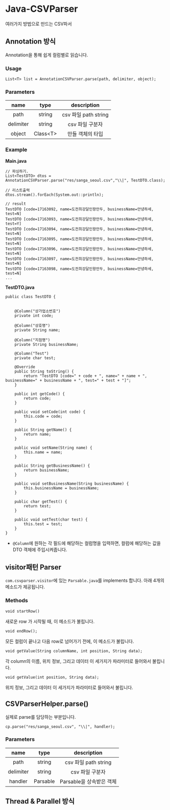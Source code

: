 # Java-CSVParser
여러가지 방법으로 만드는 CSV파서

## Annotation 방식
Annotation을 통해 쉽게 컬럼별로 읽습니다.


### Usage
```
List<T> list = AnnotationCSVParser.parse(path, delimiter, object);
```

### Parameters
|  name | type  |  description |
|:-:|:-:|:-:|
|  path |  string | csv 파일 path string  |
|  delimiter |  string | csv 파일 구분자  |
|  object |  Class\<T> | 만들 객체의 타입  |

### Example

**Main.java**
```
// 파싱하기.
List<TestDTO> dtos = AnnotationCSVParser.parse("res/sanga_seoul.csv","\\|", TestDTO.class);

// 리스트출력
dtos.stream().forEach(System.out::println);

// result
TestDTO [code=17163092, name=도전최강달인왕만두, businessName=안녕하세, test=N]
TestDTO [code=17163093, name=도전최강달인왕만두, businessName=안녕하세, test=Y]
TestDTO [code=17163094, name=도전최강달인왕만두, businessName=안녕하세, test=N]
TestDTO [code=17163095, name=도전최강달인왕만두, businessName=안녕하세, test=N]
TestDTO [code=17163096, name=도전최강달인왕만두, businessName=안녕하세, test=N]
TestDTO [code=17163097, name=도전최강달인왕만두, businessName=안녕하세, test=N]
TestDTO [code=17163098, name=도전최강달인왕만두, businessName=안녕하세, test=N]
...
```

**TestDTO.java**

```
public class TestDTO {


	@Column("상가업소번호")
	private int code;

	@Column("상호명")
	private String name;
	
	@Column("지점명")
	private String businessName;

	@Column("Test")
	private char test;

	@Override
	public String toString() {
		return "TestDTO [code=" + code + ", name=" + name + ", businessName=" + businessName + ", test=" + test + "]";
	}

	public int getCode() {
		return code;
	}

	public void setCode(int code) {
		this.code = code;
	}

	public String getName() {
		return name;
	}

	public void setName(String name) {
		this.name = name;
	}

	public String getBusinessName() {
		return businessName;
	}

	public void setBusinessName(String businessName) {
		this.businessName = businessName;
	}

	public char getTest() {
		return test;
	}

	public void setTest(char test) {
		this.test = test;
	}
}
```
- `@Column`에 원하는 각 필드에 해당하는 컬럼명을 입력하면, 컬럼에 해당하는 값을 DTO 객체에 주입시켜줍니다.

## visitor패턴 Parser

`com.csvparser.visitor`에 있는 `Parsable.java`를 implements 합니다.
아래 4개의 메소드가 제공됩니다.

### Methods
```
void startRow()
```
새로운 row 가 시작될 때, 이 메소드가 불립니다.


```
void endRow();
```
모든 컬럼이 끝나고 다음 row로 넘어가기 전에, 이 메소드가 불립니다.


```
void getValue(String columnName, int position, String data);
```
각 column의 이름, 위치 정보, 그리고 데이터 이 세가지가 파라미터로 들어와서 불립니다.

```
void getValue(int position, String data);
```
위치 정보, 그리고 데이터 이 세가지가 파라미터로 들어와서 불립니다.


## CSVParserHelper.parse()
실제로 parse를 담당하는 부분입니다.

```
cp.parse("res/sanga_seoul.csv", "\\|", handler);
```


### Parameters
|  name | type  |  description |
|:-:|:-:|:-:|
|  path |  string | csv 파일 path string  |
|  delimiter |  string | csv 파일 구분자  |
|  handler |  Parsable | Parsable을 상속받은 객체  |





## Thread & Parallel 방식

